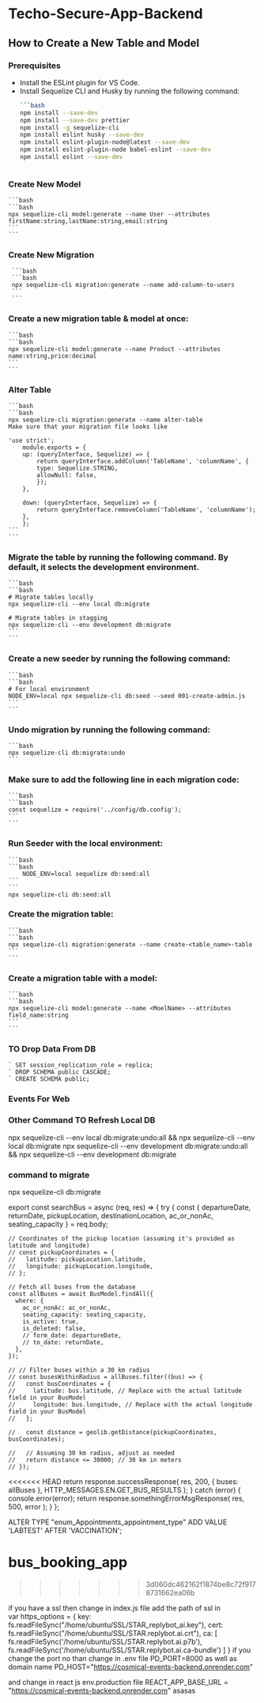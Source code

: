# Techo-Secure-App-Backend

## How to Create a New Table and Model

### Prerequisites
- Install the ESLint plugin for VS Code.
- Install Sequelize CLI and Husky by running the following command:
  ```bash
  ```bash
  npm install --save-dev
  npm install --save-dev prettier
  npm install -g sequelize-cli
  npm install eslint husky --save-dev
  npm install eslint-plugin-node@latest --save-dev
  npm install eslint-plugin-node babel-eslint --save-dev
  npm install eslint --save-dev
  ```
  ```

### Create New Model

    ```bash
    ```bash
    npx sequelize-cli model:generate --name User --attributes firstName:string,lastName:string,email:string
    ```
    ```

### Create New Migration
     ```bash
     ```bash
     npx sequelize-cli migration:generate --name add-column-to-users
     ```
     ```


### Create a new migration table & model at once:
    ```bash
    ```bash
    npx sequelize-cli model:generate --name Product --attributes name:string,price:decimal
    ```
    ```

### Alter Table
    ```bash
    ```bash
    npx sequelize-cli migration:generate --name alter-table
    Make sure that your migration file looks like

    'use strict';
        module.exports = {
        up: (queryInterface, Sequelize) => {
            return queryInterface.addColumn('TableName', 'columnName', {
            type: Sequelize.STRING,
            allowNull: false,
            });
        },

        down: (queryInterface, Sequelize) => {
            return queryInterface.removeColumn('TableName', 'columnName');
        },
        };
    ```
    ```

### Migrate the table by running the following command. By default, it selects the development environment.
    ```bash
    ```bash
    # Migrate tables locally
    npx sequelize-cli --env local db:migrate

    # Migrate tables in stagging
    npx sequelize-cli --env development db:migrate
    ```
    ```

### Create a new seeder by running the following command:

    ```bash
    ```bash
    # For local environment
    NODE_ENV=local npx sequelize-cli db:seed --seed 001-create-admin.js
    ```
    ```

### Undo migration by running the following command:

    ```bash
    npx sequelize-cli db:migrate:undo
    ```

### Make sure to add the following line in each migration code:

    ```bash
    ```bash
    const sequelize = require('../config/db.config');
    ```
    ```
### Run Seeder with the local environment:

    ```bash
    ```bash
        NODE_ENV=local sequelize db:seed:all
    ```
    ```
    npx sequelize-cli db:seed:all

### Create the  migration table:

    ```bash
    ```bash
    npx sequelize-cli migration:generate --name create-<table_name>-table
    ```
    ```
### Create a migration table with a model:

    ```bash
    ```bash
    npx sequelize-cli model:generate --name <MoelName> --attributes field_name:string
    ```
    ```

### TO Drop Data From DB
    ` SET session_replication_role = replica;
    ` DROP SCHEMA public CASCADE;
    ` CREATE SCHEMA public;

### Events For Web



### Other Command TO Refresh Local DB
npx sequelize-cli --env local db:migrate:undo:all && npx sequelize-cli --env local db:migrate
npx sequelize-cli --env development db:migrate:undo:all && npx sequelize-cli --env development db:migrate

### command to migrate
npx sequelize-cli db:migrate



export const searchBus = async (req, res) => {
  try {
    const { departureDate, returnDate, pickupLocation, destinationLocation, ac_or_nonAc, seating_capacity } = req.body;

    // Coordinates of the pickup location (assuming it's provided as latitude and longitude)
    // const pickupCoordinates = {
    //   latitude: pickupLocation.latitude,
    //   longitude: pickupLocation.longitude,
    // };

    // Fetch all buses from the database
    const allBuses = await BusModel.findAll({
      where: {
        ac_or_nonAc: ac_or_nonAc,
        seating_capacity: seating_capacity,
        is_active: true,
        is_deleted: false,
        // form_date: departureDate,
        // to_date: returnDate,
      },
    });

    // // Filter buses within a 30 km radius
    // const busesWithinRadius = allBuses.filter((bus) => {
    //   const busCoordinates = {
    //     latitude: bus.latitude, // Replace with the actual latitude field in your BusModel
    //     longitude: bus.longitude, // Replace with the actual longitude field in your BusModel
    //   };

    //   const distance = geolib.getDistance(pickupCoordinates, busCoordinates);

    //   // Assuming 30 km radius, adjust as needed
    //   return distance <= 30000; // 30 km in meters
    // });

<<<<<<< HEAD
    return response.successResponse(
      res,
      200,
      { buses: allBuses },
      HTTP_MESSAGES.EN.GET_BUS_RESULTS
    );
  } catch (error) {
    console.error(error);
    return response.somethingErrorMsgResponse(
      res,
      500,
      error
    );
  }
};


ALTER TYPE "enum_Appointments_appointment_type" ADD VALUE 'LABTEST' AFTER 'VACCINATION';
# bus_booking_app
>>>>>>> 3d060dc462162f1874be8c72f9178731662ea06b



if you have a ssl 
then change in index.js file 
add the path of ssl in  
 var https_options = {
      key: fs.readFileSync("/home/ubuntu/SSL/STAR_replybot_ai.key"),
      cert: fs.readFileSync("/home/ubuntu/SSL/STAR.replybot.ai.crt"),
      ca: [
        fs.readFileSync('/home/ubuntu/SSL/STAR.replybot.ai.p7b'),
        fs.readFileSync('/home/ubuntu/SSL/STAR.replybot.ai.ca-bundle')
      ]
    }
if you change the port no than change in .env file  PD_PORT=8000  as well as domain name PD_HOST="https://cosmical-events-backend.onrender.com"

and change in react js env.production file REACT_APP_BASE_URL = "https://cosmical-events-backend.onrender.com"
asasas